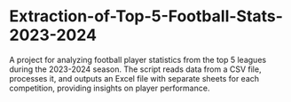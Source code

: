 # Extraction-of-Top-5-Football-Stats-2023-2024
A project for analyzing football player statistics from the top 5 leagues during the 2023-2024 season. The script reads data from a CSV file, processes it, and outputs an Excel file with separate sheets for each competition, providing insights on player performance.
